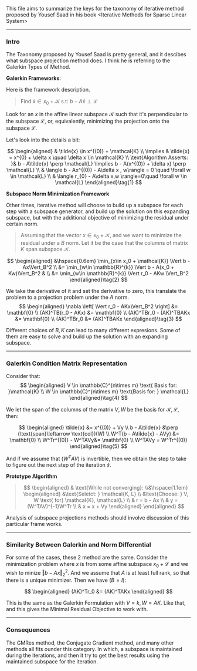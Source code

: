 This file aims to summarize the keys for the taxonomy of iterative method proposed by Yousef Saad in his book \<Iterative Methods for Sparse Linear System\>

---
### **Intro**

The Taxonomy proposed by Yousef Saad is pretty general, and it descibes what subspace projection method does. I think he is referring to the Galerkin Types of Method. 

**Galerkin Frameworks**: 

Here is the framework description. 


> Find $\tilde{x} \in x_0 + \mathcal{K} \text{ s.t: } b - A\tilde{x} \perp \mathcal{L}$

Look for an $x$ in the affine linear subspace $\mathcal{K}$ such that it's perpendicular to the subspace $\mathcal{L}$, or, equivalently, minimizing the projection onto the subspace $\mathcal{L}$. 

Let's look into the details a bit: 

$$
\begin{aligned}
    & \tilde{x} \in x^{(0)} + \mathcal{K}
    \\
    \implies & 
    \tilde{x} = x^{0} + \delta x \quad \delta x \in \mathcal{K}
    \\
    \text{Algorithm Asserts: }& 
    b - A\tilde{x} \perp \mathcal{L} \implies b - A(x^{(0)} + \delta x) \perp \mathcal{L}
    \\
    & \langle b - Ax^{(0)} - A\delta x , w\rangle = 0 \quad \forall w \in \mathcal{L}
   \\
    & \langle r_{0} - A\delta x,w \rangle=0\quad \forall w \in \mathcal{L}
\end{aligned}\tag{1}
$$

**Subspace Norm Minimization Framework**

Other times, iterative method will choose to build up a subspace for each step with a subspace generator, and build up the solution on this expanding subspace, but with the additional objective of minimizing the residual under certain norm. 

> Assuming that the vector $x\in x_0 + \mathcal{K}$, and we want to minimize the residual under a $B$ norm. Let it be the case that the columns of matrix $K$ span subspace $\mathcal{K}$. 

$$
\begin{aligned}
    &\hspace{0.6em} \min_{x\in x_0 + \mathcal{K}} \Vert b - Ax\Vert_B^2 
    \\
    &= \min_{w\in \mathbb{R}^{k}} 
    \Vert b - A(x_0 + Kw)\Vert_B^2 & 
    \\
    &= \min_{w\in \mathbb{R}^{k}} 
    \Vert 
        r_0 - AKw
    \Vert_B^2
\end{aligned}\tag{2}
$$

We take the derivative of it and set the derivative to zero, this translate the problem to a projection problem under the $A$ norm. 
$$
\begin{aligned}
    \nabla \left[
        \Vert r_0 - AKx\Vert_B^2
    \right] &= \mathbf{0}
    \\
    (AK)^TB(r_0 - AKx) &= \mathbf{0}
    \\
    (AK)^TBr_0 - (AK)^TBAKx &= \mathbf{0}
    \\
    (AK)^TBr_0 &= (AK)^TBAKx
\end{aligned}\tag{3}
$$

Different choices of $B, K$ can lead to many different expresions. Some of them are easy to solve and build up the solution with an expanding subspace. 


---
### **Galerkin Condition Matrix Representation**

Consider that: 
$$
\begin{aligned}
    V \in \mathbb{C}^{n\times m} \text{ Basis for: }\mathcal{K}
    \\
    W \in \mathbb{C}^{n\times m} \text{Basis for: } \mathcal{L}
\end{aligned}\tag{4}
$$

We let the span of the columns of the matrix $V, W$ be the basis for $\mathcal{K}, \mathcal{L}$, then: 

$$
\begin{aligned}
    \tilde{x} &= x^{(0)} + Vy
    \\
    b - A\tilde{x}  &\perp (\text{span}\leftarrow \text{col})(W)
    \\
    W^T(b - A\tilde{x} - AVy) &= \mathbf{0}
    \\
    W^Tr^{(0)} - W^TAVy&= \mathbf{0}
    \\
    W^TAVy = W^Tr^{(0)}
\end{aligned}\tag{5}
$$

And if we assume that $(W^TAV)$ is invertible, then we obtain the step to take to figure out the next step of the iteration $\tilde{x}$. 

**Prototype Algorithm**

> $$
> \begin{aligned}
>     & \text{While not converging}: 
>     \\&\hspace{1.1em}
>          \begin{aligned}
>             &\text{Seletct: } \mathcal{K, L}
>             \\
>             &\text{Choose: } V, W \text{ for} \mathcal{K}, \mathcal{L}
>             \\
>             & r = b - Ax
>             \\
>             & y = (W^TAV)^{-1}W^Tr
>             \\
>             & x = x + Vy
>         \end{aligned}
> \end{aligned}
> $$


Analysis of subspace projections methods should involve discussion of this particular frame works. 

---
### **Similarity Between Galerkin and Norm Differential**

For some of the cases, these 2 method are the same. Consider the minimization problem where $x$ is from some affine subspace $x_0 + \mathcal{L}$ and we wish to minize $\Vert b - Ax\Vert_2^2$. And we assume that $A$ is at least full rank, so that there is a unique minimizer. Then we have ($B = I$): 

$$
\begin{aligned}
    (AK)^Tr_0 &= (AK)^TAKx
\end{aligned}
$$

This is the same as the Galerkin Formulation with $V = k, W = AK$. Like that, and this gives the Minimal Residual Objective to work with. 

---
### **Consequences**

The GMRes method, the Conjugate Gradient method, and many other methods all fits ounder this category. In which, a subspace is maintained during the iterations, and then it try to get the best results using the maintained subspace for the iteration. 


